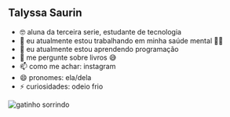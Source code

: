 ## Talyssa Saurin


- 🤓 aluna da terceira serie, estudante de tecnologia
- 🔭 eu atualmente estou trabalhando em minha saúde mental 🧘‍♀️
- 🌱 eu atualmente estou aprendendo programação
- 💬 me pergunte sobre livros 😅
- 📫 como me achar: instagram
- 😄 pronomes: ela/dela
- ⚡ curiosidades: odeio frio

![gatinho sorrindo](https://tenor.com/bRoOD.gif)
